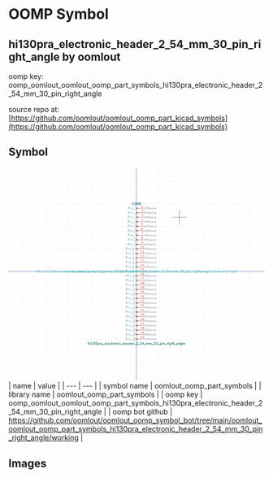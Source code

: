 # OOMP Symbol  
## hi130pra_electronic_header_2_54_mm_30_pin_right_angle  by oomlout  
  
oomp key: oomp_oomlout_oomlout_oomp_part_symbols_hi130pra_electronic_header_2_54_mm_30_pin_right_angle  
  
source repo at: [https://github.com/oomlout/oomlout_oomp_part_kicad_symbols](https://github.com/oomlout/oomlout_oomp_part_kicad_symbols)  
## Symbol  
  
[![working.png](working_600.png)](working.png)  
| name | value | 
| --- | --- | 
| symbol name | oomlout_oomp_part_symbols | 
| library name | oomlout_oomp_part_symbols | 
| oomp key | oomp_oomlout_oomlout_oomp_part_symbols_hi130pra_electronic_header_2_54_mm_30_pin_right_angle | 
| oomp bot github | https://github.com/oomlout/oomlout_oomp_symbol_bot/tree/main/oomlout_oomlout_oomp_part_symbols_hi130pra_electronic_header_2_54_mm_30_pin_right_angle/working | 
## Images  
